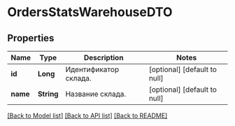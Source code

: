 # OrdersStatsWarehouseDTO
## Properties

| Name | Type | Description | Notes |
|------------ | ------------- | ------------- | -------------|
| **id** | **Long** | Идентификатор склада. | [optional] [default to null] |
| **name** | **String** | Название склада. | [optional] [default to null] |

[[Back to Model list]](../README.md#documentation-for-models) [[Back to API list]](../README.md#documentation-for-api-endpoints) [[Back to README]](../README.md)

